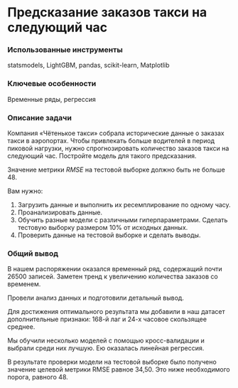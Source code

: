 # Предсказание заказов такси на следующий час

### Использованные инструменты

statsmodels, LightGBM, pandas, scikit-learn, Matplotlib

### Ключевые особенности

Временные ряды, регрессия

### Описание задачи

Компания «Чётенькое такси» собрала исторические данные о заказах такси в аэропортах. Чтобы привлекать больше водителей в период пиковой нагрузки, нужно спрогнозировать количество заказов такси на следующий час. Постройте модель для такого предсказания.

Значение метрики _RMSE_ на тестовой выборке должно быть не больше 48.

Вам нужно:

1. Загрузить данные и выполнить их ресемплирование по одному часу.
2. Проанализировать данные.
3. Обучить разные модели с различными гиперпараметрами. Сделать тестовую выборку размером 10% от исходных данных.
4. Проверить данные на тестовой выборке и сделать выводы.

### Общий вывод

В нашем распоряжении оказался временный ряд, содержащий почти 26500 записей. Заметен тренд к увеличению количества заказов со временем.

Провели анализ данных и подготовили детальный вывод. 

Для достижения оптимального результата мы добавили в наш датасет дополнительные признаки: 168-й лаг и 24-х часовое скользящее среднее.

Мы обучили несколько моделей с помощью кросс-валидации и выбрали среди них лучшую. Ею оказалась линейная регрессия. 

В результате проверки модели на тестовой выборке было получено значение целевой метрики RMSE равное 34,50. Это ниже необходимого порога, равного 48. 
